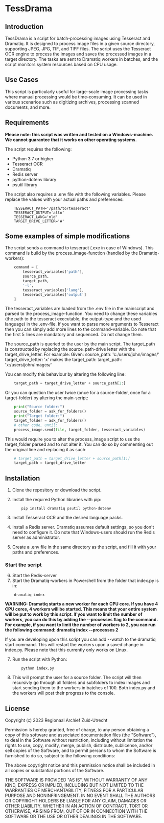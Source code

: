 # TessDrama

## Introduction

TessDrama is a script for batch-processing images using Tesseract and Dramatiq. It is designed to process image files in a given source directory, supporting JPEG, JPG, TIF, and TIFF files. The script uses the Tesseract OCR engine to process the images and saves the processed images in a target directory. The tasks are sent to Dramatiq workers in batches, and the script monitors system resources based on CPU usage.

## Use Cases

This script is particularly useful for large-scale image processing tasks where manual processing would be time-consuming. It can be used in various scenarios such as digitizing archives, processing scanned documents, and more.

## Requirements

**Please note: this script was written and tested on a Windows-machine. We cannot guarantee that it works on other operating systems.**

The script requires the following:

- Python 3.7 or higher
- Tesseract OCR
- Dramatiq
- Redis server
- python-dotenv library
- psutil library

The script also requires a .env file with the following variables. Please replace the values with your actual paths and preferences:
```
    TESSERACT_PATH='/path/to/tesseract'
    TESSERACT_OUTPUT='alto'
    TESSERACT_LANG='nld'
    TARGET_DRIVE_LETTER='A'
```
## Some examples of simple modifications

The script sends a command to tesseract (.exe in case of Windows). This command is build by the process_image-function (handled by the Dramatiq-workers):
```py
    command = [
        tesseract_variables['path'],
        source_path,
        target_path,
        '-l',
        tesseract_variables['lang'],
        tesseract_variables['output']
    ]
```

The tesseract_variables are loaded from the .env file in the mainscript and parsed to the process_image-function. You need to change these variables (the path to the tesseract executable, the output-type and the used language) in the .env-file. If you want to parse more arguments to Tesseract then you can simply add more lines to the command-variable. Do note that the first 5 lines are mandatory and sequenced. Do not change them. 

The source_path is queried to the user by the main script. The target_path is constructed by replacing the source_path-drive letter with the target_drive_letter. For example:
Given:
    source_path: 'c:/users/john/images/'
    target_drive_letter: 'x'
makes the target_path:
    target_path: 'x:/users/john/images/'

You can modify this behaviour by altering the following line:
```py
    target_path = target_drive_letter + source_path[1:]
```
Or you can question the user twice (once for a source-folder, once for a target-folder) by altering the main-script:
```py
    print("Source folder:")
    source_folder = ask_for_folders()
    print("Target folder:")
    target_folder = ask_for_folders()
    # other code, until:
    process_image.send(file, target_folder, tesseract_variables)
```

This would require you to alter the process_image script to use the target_folder parsed and to not alter it. You can do so by commenting out the original line and replacing it as such:
```py
    # target_path = target_drive_letter + source_path[1:]
    target_path = target_drive_letter
```


## Installation

1. Clone the repository or download the script.
2. Install the required Python libraries with pip:

    ```
        pip install dramatiq psutil python-dotenv
    ```

3. Install Tesseract OCR and the desired language packs. 
4. Install a Redis server. Dramatiq assumes default settings, so you don't need to configure it. Do note that Windows-users should run the Redis server as administrator. 
5. Create a .env file in the same directory as the script, and fill it with your paths and preferences.
### Start the script
6. Start the Redis-server
7. Start the Dramatiq-workers in Powershell from the folder that index.py is in:
```PS
    dramatiq index
```
**WARNING: Dramatiq starts a new worker for each CPU core. If you have 4 CPU cores, 4 workers will be started. This means that your entire system will be put to work by this script. If you want to limit the number of workers, you can do this by adding the --processes flag to the command. For example, if you want to limit the number of workers to 2, you can run the following command: dramatiq index --processes 2**

If you are developing upon this script you can add --watch to the dramatiq start command. This will restart the workers upon a saved change in index.py. Please note that this currently only works on Linux.

7. Run the script with Python:

    ```
        python index.py
    ```
8. This will prompt the user for a source folder. The script will then recursivly go through all folders and subfolders to index images and start sending them to the workers in batches of 100. Both index.py and the workers will post their progress to the console.

## License
Copyright (c) 2023 Regionaal Archief Zuid-Utrecht

Permission is hereby granted, free of charge, to any person obtaining a copy
of this software and associated documentation files (the "Software"), to deal
in the Software without restriction, including without limitation the rights
to use, copy, modify, merge, publish, distribute, sublicense, and/or sell
copies of the Software, and to permit persons to whom the Software is
furnished to do so, subject to the following conditions:

The above copyright notice and this permission notice shall be included in all
copies or substantial portions of the Software.

THE SOFTWARE IS PROVIDED "AS IS", WITHOUT WARRANTY OF ANY KIND, EXPRESS OR
IMPLIED, INCLUDING BUT NOT LIMITED TO THE WARRANTIES OF MERCHANTABILITY,
FITNESS FOR A PARTICULAR PURPOSE AND NONINFRINGEMENT. IN NO EVENT SHALL THE
AUTHORS OR COPYRIGHT HOLDERS BE LIABLE FOR ANY CLAIM, DAMAGES OR OTHER
LIABILITY, WHETHER IN AN ACTION OF CONTRACT, TORT OR OTHERWISE, ARISING FROM,
OUT OF OR IN CONNECTION WITH THE SOFTWARE OR THE USE OR OTHER DEALINGS IN THE
SOFTWARE.
